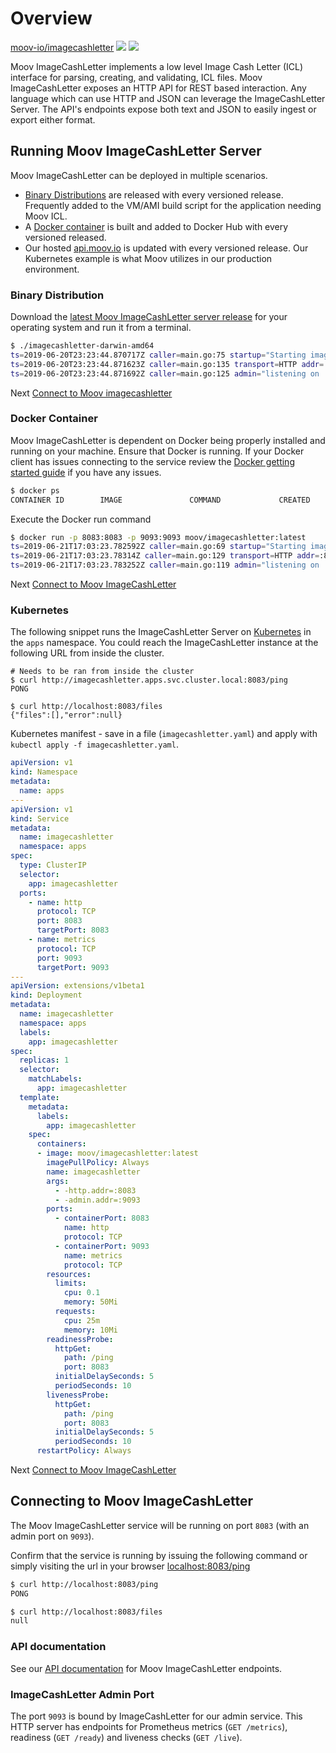 # Overview
<!-- Place this tag where you want the button to render. -->
<a class="github-button" href="https://github.com/moov-io/imagecashletter" data-size="large" data-show-count="true" aria-label="Star moov-io/imagecashletter on GitHub">moov-io/imagecashletter</a>
<a href="https://godoc.org/github.com/moov-io/imagecashletter"><img src="https://godoc.org/github.com/moov-io/imagecashletter?status.svg" /></a>
<a href="https://raw.githubusercontent.com/moov-io/imagecashletter/master/LICENSE"><img src="https://img.shields.io/badge/license-Apache2-blue.svg" /></a>

Moov ImageCashLetter implements a low level Image Cash Letter (ICL) interface for parsing, creating, and validating, ICL files. Moov ImageCashLetter exposes an HTTP API for REST based interaction. Any language which can use HTTP and JSON can leverage the ImageCashLetter Server. The API's endpoints expose both text and JSON to easily ingest or export either format.

## Running Moov ImageCashLetter Server

Moov ImageCashLetter can be deployed in multiple scenarios.

- <a href="#binary-distribution">Binary Distributions</a> are released with every versioned release. Frequently added to the VM/AMI build script for the application needing Moov ICL.
- A <a href="#docker-container">Docker container</a> is built and added to Docker Hub with every versioned released.
- Our hosted [api.moov.io](https://api.moov.io) is updated with every versioned release. Our Kubernetes example is what Moov utilizes in our production environment.

### Binary Distribution

Download the [latest Moov ImageCashLetter server release](https://github.com/moov-io/imagecashletter/releases) for your operating system and run it from a terminal.

```sh
$ ./imagecashletter-darwin-amd64
ts=2019-06-20T23:23:44.870717Z caller=main.go:75 startup="Starting imagecashletter server version v0.2.0"
ts=2019-06-20T23:23:44.871623Z caller=main.go:135 transport=HTTP addr=:8083
ts=2019-06-20T23:23:44.871692Z caller=main.go:125 admin="listening on :9093"
```

Next [Connect to Moov imagecashletter](#connecting-to-moov-imagecashletter)

### Docker Container

Moov ImageCashLetter is dependent on Docker being properly installed and running on your machine. Ensure that Docker is running. If your Docker client has issues connecting to the service review the [Docker getting started guide](https://docs.docker.com/get-started/) if you have any issues.

```sh
$ docker ps
CONTAINER ID        IMAGE               COMMAND             CREATED             STATUS              PORTS               NAMES
```

Execute the Docker run command

```sh
$ docker run -p 8083:8083 -p 9093:9093 moov/imagecashletter:latest
ts=2019-06-21T17:03:23.782592Z caller=main.go:69 startup="Starting imagecashletter server version v0.2.0"
ts=2019-06-21T17:03:23.78314Z caller=main.go:129 transport=HTTP addr=:8083
ts=2019-06-21T17:03:23.783252Z caller=main.go:119 admin="listening on :9093"
```

Next [Connect to Moov ImageCashLetter](#connecting-to-moov-imagecashletter)

### Kubernetes

The following snippet runs the ImageCashLetter Server on [Kubernetes](https://kubernetes.io/docs/tutorials/kubernetes-basics/) in the `apps` namespace. You could reach the ImageCashLetter instance at the following URL from inside the cluster.

```
# Needs to be ran from inside the cluster
$ curl http://imagecashletter.apps.svc.cluster.local:8083/ping
PONG

$ curl http://localhost:8083/files
{"files":[],"error":null}
```

Kubernetes manifest - save in a file (`imagecashletter.yaml`) and apply with `kubectl apply -f imagecashletter.yaml`.

```yaml
apiVersion: v1
kind: Namespace
metadata:
  name: apps
---
apiVersion: v1
kind: Service
metadata:
  name: imagecashletter
  namespace: apps
spec:
  type: ClusterIP
  selector:
    app: imagecashletter
  ports:
    - name: http
      protocol: TCP
      port: 8083
      targetPort: 8083
    - name: metrics
      protocol: TCP
      port: 9093
      targetPort: 9093
---
apiVersion: extensions/v1beta1
kind: Deployment
metadata:
  name: imagecashletter
  namespace: apps
  labels:
    app: imagecashletter
spec:
  replicas: 1
  selector:
    matchLabels:
      app: imagecashletter
  template:
    metadata:
      labels:
        app: imagecashletter
    spec:
      containers:
      - image: moov/imagecashletter:latest
        imagePullPolicy: Always
        name: imagecashletter
        args:
          - -http.addr=:8083
          - -admin.addr=:9093
        ports:
          - containerPort: 8083
            name: http
            protocol: TCP
          - containerPort: 9093
            name: metrics
            protocol: TCP
        resources:
          limits:
            cpu: 0.1
            memory: 50Mi
          requests:
            cpu: 25m
            memory: 10Mi
        readinessProbe:
          httpGet:
            path: /ping
            port: 8083
          initialDelaySeconds: 5
          periodSeconds: 10
        livenessProbe:
          httpGet:
            path: /ping
            port: 8083
          initialDelaySeconds: 5
          periodSeconds: 10
      restartPolicy: Always
```
Next [Connect to Moov ImageCashLetter](#connecting-to-moov-imagecashletter)

## Connecting to Moov ImageCashLetter

The Moov ImageCashLetter service will be running on port `8083` (with an admin port on `9093`).

Confirm that the service is running by issuing the following command or simply visiting the url in your browser [localhost:8083/ping](http://localhost:8083/ping)

```bash
$ curl http://localhost:8083/ping
PONG

$ curl http://localhost:8083/files
null
```

### API documentation

See our [API documentation](https://moov-io.github.io/icl/) for Moov ImageCashLetter endpoints.

### ImageCashLetter Admin Port

The port `9093` is bound by ImageCashLetter for our admin service. This HTTP server has endpoints for Prometheus metrics (`GET /metrics`), readiness (`GET /ready`) and liveness checks (`GET /live`).
